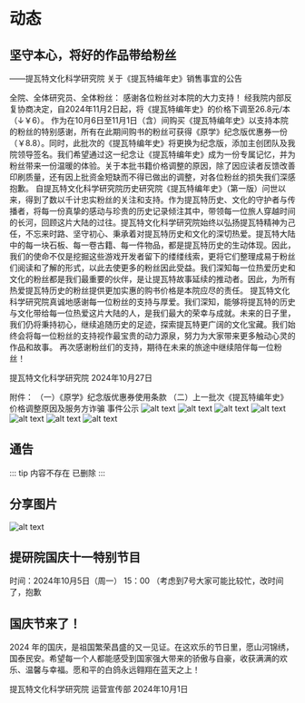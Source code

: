 # 动态

## 坚守本心，将好的作品带给粉丝  <Badge type="danger" text="2024年10月27日 15:41" />
——提瓦特文化科学研究院  关于《提瓦特编年史》销售事宜的公告
 
全院、全体研究员、全体粉丝：
感谢各位粉丝对本院的大力支持！
经我院内部反复协商决定，自2024年11月2日起，将《提瓦特编年史》的价格下调至26.8元/本（↓￥6）。
作为在10月6日至11月1日（含）间购买《提瓦特编年史》以支持本院的粉丝的特别感谢，所有在此期间购书的粉丝可获得《原学》纪念版优惠券一份（￥8.8）。同时，此批次的《提瓦特编年史》将更换为纪念版，添加主创团队及我院领导签名。我们希望通过这一纪念让《提瓦特编年史》成为一份专属记忆，并为粉丝带来一份温暖的体验。关于本批书籍价格调整的原因，除了因应读者反馈改善印刷质量，还有因上批资金短缺而不得已做出的调整，对各位粉丝的损失我们深感抱歉。
自提瓦特文化科学研究院历史研究院《提瓦特编年史》（第一版）问世以来，得到了数以千计忠实粉丝的关注和支持。作为提瓦特历史、文化的守护者与传播者，将每一份真挚的感动与珍贵的历史记录倾注其中，带领每一位旅人穿越时间的长河，回顾这片大陆的过往。提瓦特文化科学研究院始终以弘扬提瓦特精神为己任，不忘来时路、坚守初心、秉承着对提瓦特历史和文化的深切热爱。提瓦特大陆中的每一块石板、每一卷古籍、每一件物品，都是提瓦特历史的生动体现。因此，我们的使命不仅是挖掘这些游戏开发者留下的缕缕线索，更将它们整理成易于粉丝们阅读和了解的形式，以此去使更多的粉丝因此受益。我们深知每一位热爱历史和文化的粉丝都是我们最重要的伙伴，是让提瓦特故事延续的推动者。因此，为所有热爱提瓦特历史的粉丝提供更加实惠的购书价格是本院应尽的责任。
提瓦特文化科学研究院真诚地感谢每一位粉丝的支持与厚爱。我们深知，能够将提瓦特的历史与文化带给每一位热爱这片大陆的人，是我们最大的荣幸与成就。未来的日子里，我们仍将秉持初心，继续追随历史的足迹，探索提瓦特更广阔的文化宝藏。我们始终会将每一位粉丝的支持视作最宝贵的动力源泉，努力为大家带来更多触动心灵的作品和故事。
再次感谢粉丝们的支持，期待在未来的旅途中继续陪伴每一位粉丝！
 
 
提瓦特文化科学研究院
2024年10月27日  
 
附件：
（一）《原学》纪念版优惠券使用条款
（二）上一批次《提瓦特编年史》价格调整原因及服务方诈骗
事件公示
![alt text](image-8.png)
![alt text](image-9.png)
![alt text](image-10.png)
![alt text](image-11.png)
![alt text](image-12.png)
![alt text](image-13.png)
![alt text](image-14.png)

## 通告  <Badge type="danger" text="2024年10月19日 21:44" />

::: tip 内容不存在
已删除
:::

## 分享图片  <Badge type="danger" text="2024年10月13日 12:12" />
![alt text](image.png)

## 提研院国庆十一特别节目  <Badge type="danger" text="2024年10月04日 12:12" />
时间：2024年10月5日（周一） 15：00 
（考虑到7号大家可能比较忙，改时间了，抱歉

## 国庆节来了！  <Badge type="danger" text="2024年10月01日 21:26" />
2024 年的国庆，是祖国繁荣昌盛的又一见证。在这欢乐的节日里，愿山河锦绣，国泰民安。希望每一个人都能感受到国家强大带来的骄傲与自豪，收获满满的欢乐、温馨与幸福。愿和平的白鸽永远翱翔在蓝天之上！ 

提瓦特文化科学研究院 运营宣传部
2024年10月1日